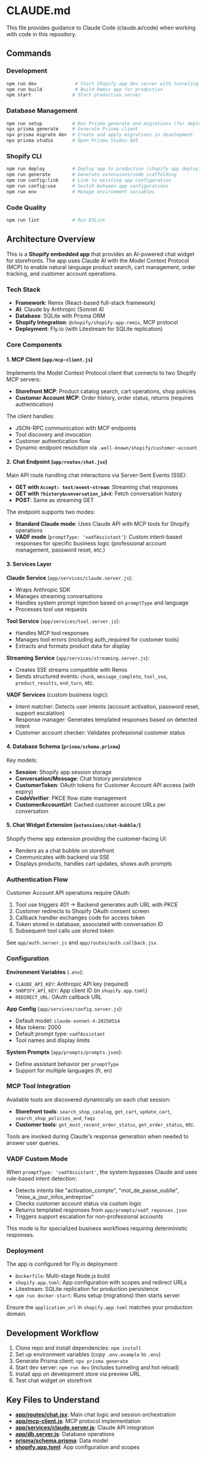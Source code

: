 # CLAUDE.md

This file provides guidance to Claude Code (claude.ai/code) when working with code in this repository.

## Commands

### Development
```bash
npm run dev              # Start Shopify app dev server with tunneling
npm run build            # Build Remix app for production
npm start               # Start production server
```

### Database Management
```bash
npm run setup           # Run Prisma generate and migrations (for deployment)
npx prisma generate     # Generate Prisma client
npx prisma migrate dev  # Create and apply migrations in development
npx prisma studio       # Open Prisma Studio GUI
```

### Shopify CLI
```bash
npm run deploy          # Deploy app to production (shopify app deploy)
npm run generate        # Generate extensions/code scaffolding
npm run config:link     # Link to existing app configuration
npm run config:use      # Switch between app configurations
npm run env             # Manage environment variables
```

### Code Quality
```bash
npm run lint            # Run ESLint
```

## Architecture Overview

This is a **Shopify embedded app** that provides an AI-powered chat widget for storefronts. The app uses Claude AI with the Model Context Protocol (MCP) to enable natural language product search, cart management, order tracking, and customer account operations.

### Tech Stack
- **Framework**: Remix (React-based full-stack framework)
- **AI**: Claude by Anthropic (Sonnet 4)
- **Database**: SQLite with Prisma ORM
- **Shopify Integration**: `@shopify/shopify-app-remix`, MCP protocol
- **Deployment**: Fly.io (with Litestream for SQLite replication)

### Core Components

#### 1. MCP Client (`app/mcp-client.js`)
Implements the Model Context Protocol client that connects to two Shopify MCP servers:
- **Storefront MCP**: Product catalog search, cart operations, shop policies
- **Customer Account MCP**: Order history, order status, returns (requires authentication)

The client handles:
- JSON-RPC communication with MCP endpoints
- Tool discovery and invocation
- Customer authentication flow
- Dynamic endpoint resolution via `.well-known/shopify/customer-account`

#### 2. Chat Endpoint (`app/routes/chat.jsx`)
Main API route handling chat interactions via Server-Sent Events (SSE):
- **GET with `Accept: text/event-stream`**: Streaming chat responses
- **GET with `?history&conversation_id=X`**: Fetch conversation history
- **POST**: Same as streaming GET

The endpoint supports two modes:
- **Standard Claude mode**: Uses Claude API with MCP tools for Shopify operations
- **VADF mode** (`promptType: 'vadfAssistant'`): Custom intent-based responses for specific business logic (professional account management, password reset, etc.)

#### 3. Services Layer

**Claude Service** (`app/services/claude.server.js`):
- Wraps Anthropic SDK
- Manages streaming conversations
- Handles system prompt injection based on `promptType` and language
- Processes tool use requests

**Tool Service** (`app/services/tool.server.js`):
- Handles MCP tool responses
- Manages tool errors (including auth_required for customer tools)
- Extracts and formats product data for display

**Streaming Service** (`app/services/streaming.server.js`):
- Creates SSE streams compatible with Remix
- Sends structured events: `chunk`, `message_complete`, `tool_use`, `product_results`, `end_turn`, etc.

**VADF Services** (custom business logic):
- Intent matcher: Detects user intents (account activation, password reset, support escalation)
- Response manager: Generates templated responses based on detected intent
- Customer account checker: Validates professional customer status

#### 4. Database Schema (`prisma/schema.prisma`)

Key models:
- **Session**: Shopify app session storage
- **Conversation/Message**: Chat history persistence
- **CustomerToken**: OAuth tokens for Customer Account API access (with expiry)
- **CodeVerifier**: PKCE flow state management
- **CustomerAccountUrl**: Cached customer account URLs per conversation

#### 5. Chat Widget Extension (`extensions/chat-bubble/`)
Shopify theme app extension providing the customer-facing UI:
- Renders as a chat bubble on storefront
- Communicates with backend via SSE
- Displays products, handles cart updates, shows auth prompts

### Authentication Flow

Customer Account API operations require OAuth:
1. Tool use triggers 401 → Backend generates auth URL with PKCE
2. Customer redirects to Shopify OAuth consent screen
3. Callback handler exchanges code for access token
4. Token stored in database, associated with conversation ID
5. Subsequent tool calls use stored token

See `app/auth.server.js` and `app/routes/auth.callback.jsx`.

### Configuration

**Environment Variables** (`.env`):
- `CLAUDE_API_KEY`: Anthropic API key (required)
- `SHOPIFY_API_KEY`: App client ID (in `shopify.app.toml`)
- `REDIRECT_URL`: OAuth callback URL

**App Config** (`app/services/config.server.js`):
- Default model: `claude-sonnet-4-20250514`
- Max tokens: 2000
- Default prompt type: `vadfAssistant`
- Tool names and display limits

**System Prompts** (`app/prompts/prompts.json`):
- Define assistant behavior per `promptType`
- Support for multiple languages (fr, en)

### MCP Tool Integration

Available tools are discovered dynamically on each chat session:
- **Storefront tools**: `search_shop_catalog`, `get_cart`, `update_cart`, `search_shop_policies_and_faqs`
- **Customer tools**: `get_most_recent_order_status`, `get_order_status`, etc.

Tools are invoked during Claude's response generation when needed to answer user queries.

### VADF Custom Mode

When `promptType: 'vadfAssistant'`, the system bypasses Claude and uses rule-based intent detection:
- Detects intents like "activation_compte", "mot_de_passe_oublie", "mise_a_jour_infos_entreprise"
- Checks customer account status via custom logic
- Returns templated responses from `app/prompts/vadf_reponses.json`
- Triggers support escalation for non-professional accounts

This mode is for specialized business workflows requiring deterministic responses.

### Deployment

The app is configured for Fly.io deployment:
- `Dockerfile`: Multi-stage Node.js build
- `shopify.app.toml`: App configuration with scopes and redirect URLs
- Litestream: SQLite replication for production persistence
- `npm run docker-start`: Runs setup (migrations) then starts server

Ensure the `application_url` in `shopify.app.toml` matches your production domain.

## Development Workflow

1. Clone repo and install dependencies: `npm install`
2. Set up environment variables (copy `.env.example` to `.env`)
3. Generate Prisma client: `npx prisma generate`
4. Start dev server: `npm run dev` (includes tunneling and hot reload)
5. Install app on development store via preview URL
6. Test chat widget on storefront

## Key Files to Understand

- **[app/routes/chat.jsx](app/routes/chat.jsx)**: Main chat logic and session orchestration
- **[app/mcp-client.js](app/mcp-client.js)**: MCP protocol implementation
- **[app/services/claude.server.js](app/services/claude.server.js)**: Claude API integration
- **[app/db.server.js](app/db.server.js)**: Database operations
- **[prisma/schema.prisma](prisma/schema.prisma)**: Data model
- **[shopify.app.toml](shopify.app.toml)**: App configuration and scopes
